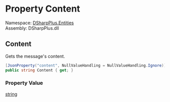 # Property Content

Namespace: [DSharpPlus.Entities](DSharpPlus.Entities.md)  
Assembly: DSharpPlus.dll

## <a id="DSharpPlus_Entities_DiscordMessage_Content"></a>Content

Gets the message's content.

```csharp
[JsonProperty("content", NullValueHandling = NullValueHandling.Ignore)]
public string Content { get; }
```

### Property Value

[string](https://learn.microsoft.com/dotnet/api/system.string)

